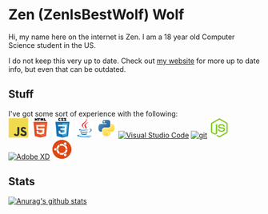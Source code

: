 # Zen (ZenIsBestWolf) Wolf

Hi, my name here on the internet is Zen. I am a 18 year old Computer Science student in the US.

I do not keep this very up to date. Check out [my website](https://zen.gay/) for more up to date info, but even that can be outdated.

## Stuff

<!-- Stolen from https://github.com/Banakin/Banakin -->
<!-- Languages -->
[javascript]: https://en.wikipedia.org/wiki/JavaScript
[html]: https://en.wikipedia.org/wiki/HTML
[css]: https://en.wikipedia.org/wiki/CSS
[java]: https://www.java.com/
[python]: https://www.python.org/

<!-- Tools -->
[vscode]: https://code.visualstudio.com/
[git]: https://git-scm.com/
[nodejs]: https://nodejs.org/
[adobexd]: https://www.adobe.com/products/xd.html
[ubuntu]: https://ubuntu.com/

I've got some sort of experience with the following:
<br />
[<img src="https://raw.githubusercontent.com/devicons/devicon/master/icons/javascript/javascript-original.svg" alt="javascript" width="40" height="40"/>][javascript]
[<img src="https://raw.githubusercontent.com/devicons/devicon/master/icons/html5/html5-original-wordmark.svg" alt="html5" width="40" height="40"/>][html]
[<img src="https://raw.githubusercontent.com/devicons/devicon/master/icons/css3/css3-original-wordmark.svg" alt="css3" width="40" height="40"/>][css]
[<img src="https://raw.githubusercontent.com/devicons/devicon/master/icons/java/java-original.svg" alt="java" width="40" height="40"/>][java]
[<img src="https://raw.githubusercontent.com/devicons/devicon/master/icons/python/python-original.svg" alt="python" width="40" height="40"/>][python]
[<img src="https://upload.wikimedia.org/wikipedia/commons/thumb/9/9a/Visual_Studio_Code_1.35_icon.svg/1024px-Visual_Studio_Code_1.35_icon.svg.png" alt="Visual Studio Code" width="40" height="40"/>][vscode]
[<img src="https://www.vectorlogo.zone/logos/git-scm/git-scm-icon.svg" alt="git" width="40" height="40"/>][git]
[<img src="https://raw.githubusercontent.com/devicons/devicon/master/icons/nodejs/nodejs-original.svg" alt="nodejs" width="40" height="40"/>][nodejs]
[<img src="https://upload.wikimedia.org/wikipedia/commons/thumb/c/c2/Adobe_XD_CC_icon.svg/1200px-Adobe_XD_CC_icon.svg.png" alt="Adobe XD" width="40" height="40"/>][adobexd]
[<img src="https://raw.githubusercontent.com/devicons/devicon/master/icons/ubuntu/ubuntu-plain.svg" alt="ubuntu" width="40" height="40"/>][ubuntu]

## Stats

[![Anurag's github stats](https://github-readme-stats.vercel.app/api?username=zenisbestwolf)](https://github.com/anuraghazra/github-readme-stats)
